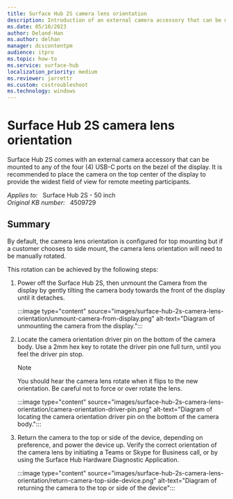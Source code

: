 ```yaml
---
title: Surface Hub 2S camera lens orientation
description: Introduction of an external camera accessory that can be mounted to any of the four (4) USB-C ports on the bezel of the display.
ms.date: 05/10/2023
author: Deland-Han
ms.author: delhan
manager: dcscontentpm
audience: itpro
ms.topic: how-to
ms.service: surface-hub
localization_priority: medium
ms.reviewer: jarrettr
ms.custom: csstroubleshoot
ms.technology: windows
---
```

# Surface Hub 2S camera lens orientation

Surface Hub 2S comes with an external camera accessory that can be mounted to any of the four (4) USB-C ports on the bezel of the display. It is recommended to place the camera on the top center of the display to provide the widest field of view for remote meeting participants.

_Applies to:_ &nbsp; Surface Hub 2S - 50 inch  
_Original KB number:_ &nbsp; 4509729

## Summary

By default, the camera lens orientation is configured for top mounting but if a customer chooses to side mount, the camera lens orientation will need to be manually rotated.

This rotation can be achieved by the following steps:

1. Power off the Surface Hub 2S, then unmount the Camera from the display by gently tilting the camera body towards the front of the display until it detaches.

   :::image type="content" source="images/surface-hub-2s-camera-lens-orientation/unmount-camera-from-display.png" alt-text="Diagram of unmounting the camera from the display.":::

2. Locate the camera orientation driver pin on the bottom of the camera body. Use a 2mm hex key to rotate the driver pin one full turn, until you feel the driver pin stop.

   > [!NOTE]
   > You should hear the camera lens rotate when it flips to the new orientation. Be careful not to force or over rotate the lens.

   :::image type="content" source="images/surface-hub-2s-camera-lens-orientation/camera-orientation-driver-pin.png" alt-text="Diagram of locating the camera orientation driver pin on the bottom of the camera body.":::

3. Return the camera to the top or side of the device, depending on preference, and power the device up. Verify the correct orientation of the camera lens by initiating a Teams or Skype for Business call, or by using the Surface Hub Hardware Diagnostic Application.

   :::image type="content" source="images/surface-hub-2s-camera-lens-orientation/return-camera-top-side-device.png" alt-text="Diagram of returning the camera to the top or side of the device":::

